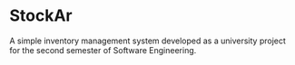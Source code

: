 # StockAr
A simple inventory management system developed as a university project for the second semester of Software Engineering.
